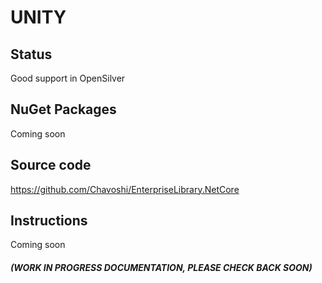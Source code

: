 ﻿# UNITY

## Status

Good support in OpenSilver

## NuGet Packages

Coming soon

## Source code

https://github.com/Chavoshi/EnterpriseLibrary.NetCore

## Instructions

Coming soon

#### *(WORK IN PROGRESS DOCUMENTATION, PLEASE CHECK BACK SOON)*


